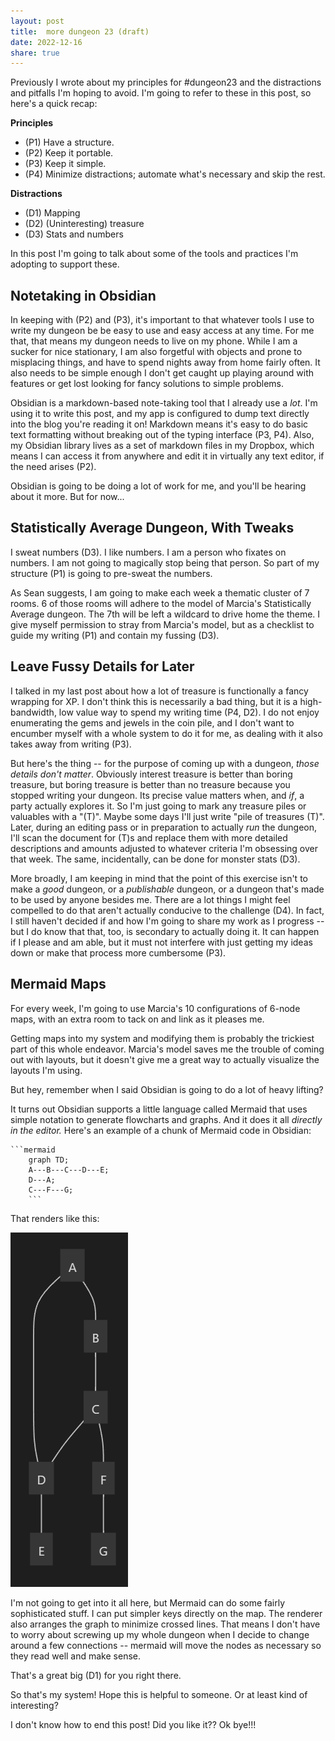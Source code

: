 ```yaml
---
layout: post
title:  more dungeon 23 (draft)
date: 2022-12-16
share: true
---
```

Previously I wrote about my principles for \#dungeon23 and the distractions and pitfalls I'm hoping to avoid. I'm going to refer to these in this post, so here's a quick recap:

**Principles**
- (P1) Have a structure.
- (P2) Keep it portable.
- (P3) Keep it simple.
- (P4) Minimize distractions; automate what's necessary and skip the rest.

**Distractions**
- (D1) Mapping
- (D2) (Uninteresting) treasure
- (D3) Stats and numbers

In this post I'm going to talk about some of the tools and practices I'm adopting to support these.

## Notetaking in Obsidian
In keeping with (P2) and (P3), it's important to that whatever tools I use to write my dungeon be be easy to use and easy access at any time. For me that, that means my dungeon needs to live on my phone. While I am a sucker for nice stationary, I am also forgetful with objects and prone to misplacing things, and have to spend nights away from home fairly often. It also needs to be simple enough I don't get caught up playing around with features or get lost looking for fancy solutions to simple problems.

Obsidian is a markdown-based note-taking tool that I already use a _lot_. I'm using it to write this post, and my app is configured to dump text directly into the blog you're reading it on! Markdown means it's easy to do basic text formatting without breaking out of the typing interface (P3, P4). Also, my Obsidian library lives as a set of markdown files in my Dropbox, which means I can access it from anywhere and edit it in virtually any text editor, if the need arises (P2). 

Obsidian is going to be doing a lot of work for me, and you'll be hearing about it more. But for now...

## Statistically Average Dungeon, With Tweaks
I sweat numbers (D3). I like numbers. I am a person who fixates on numbers. I am not going to magically stop being that person. So part of my structure (P1) is going to pre-sweat the numbers.

As Sean suggests, I am going to make each week a thematic cluster of 7 rooms. 6 of those rooms will adhere to the model of Marcia's Statistically Average dungeon. The 7th will be left a wildcard to drive home the theme. I give myself permission to stray from Marcia's model, but as a checklist to guide my writing (P1) and contain my fussing (D3).

## Leave Fussy Details for Later
I talked in my last post about how a lot of treasure is functionally a fancy wrapping for XP. I don't think this is necessarily a bad thing, but it is a high-bandwidth, low value way to spend my writing time (P4, D2). I do not enjoy enumerating the gems and jewels in the coin pile, and I don't want to encumber myself with a whole system to do it for me, as dealing with it also takes away from writing (P3).

But here's the thing -- for the purpose of coming up with a dungeon, _those details don't matter_. Obviously interest treasure is better than boring treasure, but boring treasure is better than no treasure because you stopped writing your dungeon. Its precise value matters when, and _if_, a party actually explores it. So I'm just going to mark any treasure piles or valuables with a "(T)". Maybe some days I'll just write "pile of treasures (T)". Later, during an editing pass or in preparation to actually _run_ the dungeon, I'll scan the document for (T)s and replace them with more detailed descriptions and amounts adjusted to whatever criteria I'm obsessing over that week. The same, incidentally, can be done for monster stats (D3).

More broadly, I am keeping in mind that the point of this exercise isn't to make a *good* dungeon, or a *publishable* dungeon, or a dungeon that's made to be used by anyone besides me. There are a lot things I might feel compelled to do that aren't actually conducive to the challenge (D4). In fact, I still haven't decided if and how I'm going to share my work as I progress -- but I do know that that, too, is secondary to actually doing it. It can happen if I please and am able, but it must not interfere with just getting my ideas down or make that process more cumbersome (P3).

## Mermaid Maps
For every week, I'm going to use Marcia's 10 configurations of 6-node maps, with an extra room to tack on and link as it pleases me.

Getting maps into my system and modifying them is probably the trickiest part of this whole endeavor. Marcia's model saves me the trouble of coming out with layouts, but it doesn't give me a great way to actually visualize the layouts I'm using.

But hey, remember when I said Obsidian is going to do a lot of heavy lifting?

It turns out Obsidian supports a little language called Mermaid that uses simple notation to generate flowcharts and graphs. And it does it all _directly in the editor._ Here's an example of a chunk of Mermaid code in Obsidian:

```
```mermaid
	graph TD;
	A---B---C---D---E;
	D---A;
	C---F---G;
	```
``` 
That renders like this:

![mermaid-example.png](../img/mermaid-example.png)

I'm not going to get into it all here, but Mermaid can do some fairly sophisticated stuff. I can put simpler keys directly on the map. The renderer also arranges the graph to minimize crossed lines. That means I don't have to worry about screwing up my whole dungeon when I decide to change around a few connections -- mermaid will move the nodes as necessary so they read well and make sense.

That's a great big (D1) for you right there.

So that's my system! Hope this is helpful to someone. Or at least kind of interesting?

I don't know how to end this post! Did you like it?? Ok bye!!!